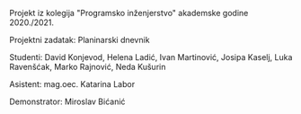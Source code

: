 Projekt iz kolegija "Programsko inženjerstvo" akademske godine 2020./2021.

Projektni zadatak: Planinarski dnevnik

Studenti:
David Konjevod,
Helena Ladić,
Ivan Martinović,
Josipa Kaselj,
Luka Ravenšćak,
Marko Rajnović,
Neda Kušurin

Asistent: 
mag.oec. Katarina Labor

Demonstrator:
Miroslav Bićanić
